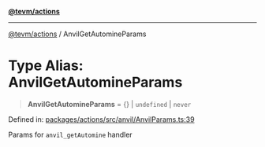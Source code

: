 [**@tevm/actions**](../README.md)

***

[@tevm/actions](../globals.md) / AnvilGetAutomineParams

# Type Alias: AnvilGetAutomineParams

> **AnvilGetAutomineParams** = \{\} \| `undefined` \| `never`

Defined in: [packages/actions/src/anvil/AnvilParams.ts:39](https://github.com/evmts/tevm-monorepo/blob/main/packages/actions/src/anvil/AnvilParams.ts#L39)

Params for `anvil_getAutomine` handler
